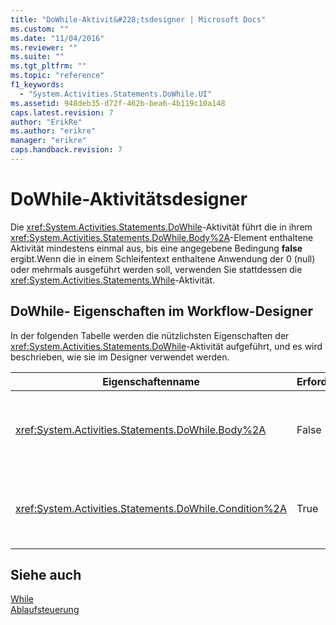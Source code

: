 ```yaml
---
title: "DoWhile-Aktivit&#228;tsdesigner | Microsoft Docs"
ms.custom: ""
ms.date: "11/04/2016"
ms.reviewer: ""
ms.suite: ""
ms.tgt_pltfrm: ""
ms.topic: "reference"
f1_keywords: 
  - "System.Activities.Statements.DoWhile.UI"
ms.assetid: 948deb35-d72f-462b-bea6-4b119c10a148
caps.latest.revision: 7
author: "ErikRe"
ms.author: "erikre"
manager: "erikre"
caps.handback.revision: 7
---
```

# DoWhile-Aktivit&#228;tsdesigner
Die <xref:System.Activities.Statements.DoWhile>\-Aktivität führt die in ihrem <xref:System.Activities.Statements.DoWhile.Body%2A>\-Element enthaltene Aktivität mindestens einmal aus, bis eine angegebene Bedingung **false** ergibt.Wenn die in einem Schleifentext enthaltene Anwendung der 0 \(null\) oder mehrmals ausgeführt werden soll, verwenden Sie stattdessen die <xref:System.Activities.Statements.While>\-Aktivität.  
  
## DoWhile\- Eigenschaften im Workflow\-Designer  
 In der folgenden Tabelle werden die nützlichsten Eigenschaften der <xref:System.Activities.Statements.DoWhile>\-Aktivität aufgeführt, und es wird beschrieben, wie sie im Designer verwendet werden.  
  
|Eigenschaftenname|Erforderlich|Verwendung|  
|-----------------------|------------------|----------------|  
|<xref:System.Activities.Statements.DoWhile.Body%2A>|False|Die Aktivität, die ausgeführt werden soll, solange die Bedingung  **true** ist.Sie fügen die <xref:System.Activities.Statements.DoWhile.Body%2A>\-Aktivität hinzu, indem Sie eine Aktivität aus der Toolbox in den **DoWhile**\-Aktivitätsdesigner in das Feld **Body** mit dem Hinweistext "Aktivität hier ablegen" ziehen.|  
|<xref:System.Activities.Statements.DoWhile.Condition%2A>|True|Die Bedingung, die nach jedem Schleifendurchlauf ausgewertet werden soll.Um die <xref:System.Activities.Statements.DoWhile.Condition%2A>\-Bedingung festzulegen, geben Sie im Feld **Bedingung** im **DoWhile**\-Aktivitätsdesigner oder im Eigenschaftenraster einen [!INCLUDE[vbprvb](../code-quality/includes/vbprvb_md.md)]\-Ausdruck ein.|  
  
## Siehe auch  
 [While](../workflow-designer/while-activity-designer.md)   
 [Ablaufsteuerung](../workflow-designer/control-flow-activity-designers.md)
